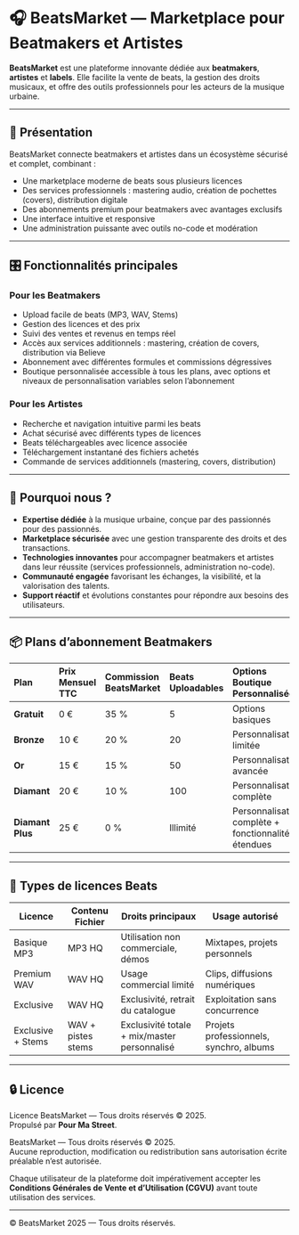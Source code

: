 # 🎧 BeatsMarket — Marketplace pour Beatmakers et Artistes

**BeatsMarket** est une plateforme innovante dédiée aux **beatmakers**, **artistes** et **labels**. Elle facilite la vente de beats, la gestion des droits musicaux, et offre des outils professionnels pour les acteurs de la musique urbaine.

---

## 🚀 Présentation

BeatsMarket connecte beatmakers et artistes dans un écosystème sécurisé et complet, combinant :

- Une marketplace moderne de beats sous plusieurs licences  
- Des services professionnels : mastering audio, création de pochettes (covers), distribution digitale  
- Des abonnements premium pour beatmakers avec avantages exclusifs  
- Une interface intuitive et responsive  
- Une administration puissante avec outils no-code et modération  

---

## 🎛 Fonctionnalités principales

### Pour les Beatmakers

- Upload facile de beats (MP3, WAV, Stems)  
- Gestion des licences et des prix  
- Suivi des ventes et revenus en temps réel  
- Accès aux services additionnels : mastering, création de covers, distribution via Believe  
- Abonnement avec différentes formules et commissions dégressives  
- Boutique personnalisée accessible à tous les plans, avec options et niveaux de personnalisation variables selon l’abonnement  

### Pour les Artistes

- Recherche et navigation intuitive parmi les beats  
- Achat sécurisé avec différents types de licences  
- Beats téléchargeables avec licence associée  
- Téléchargement instantané des fichiers achetés  
- Commande de services additionnels (mastering, covers, distribution)  

---

## 📌 Pourquoi nous ?

- **Expertise dédiée** à la musique urbaine, conçue par des passionnés pour des passionnés.  
- **Marketplace sécurisée** avec une gestion transparente des droits et des transactions.  
- **Technologies innovantes** pour accompagner beatmakers et artistes dans leur réussite (services professionnels, administration no-code).  
- **Communauté engagée** favorisant les échanges, la visibilité, et la valorisation des talents.  
- **Support réactif** et évolutions constantes pour répondre aux besoins des utilisateurs.

---

## 📦 Plans d’abonnement Beatmakers

| Plan           | Prix Mensuel TTC | Commission BeatsMarket | Beats Uploadables | Options Boutique Personnalisée              |
| :------------- | :--------------- | :-------------------- | :---------------- | :------------------------------------------- |
| **Gratuit**    | 0 €              | 35 %                  | 5                 | Options basiques                             |
| **Bronze**     | 10 €             | 20 %                  | 20                | Personnalisation limitée                     |
| **Or**         | 15 €             | 15 %                  | 50                | Personnalisation avancée                      |
| **Diamant**    | 20 €             | 10 %                  | 100               | Personnalisation complète                     |
| **Diamant Plus** | 25 €            | 0 %                   | Illimité          | Personnalisation complète + fonctionnalités étendues |

---

## 🎵 Types de licences Beats

| Licence           | Contenu Fichier     | Droits principaux                              | Usage autorisé                              |
|-------------------|--------------------|-----------------------------------------------|---------------------------------------------|
| Basique MP3       | MP3 HQ             | Utilisation non commerciale, démos            | Mixtapes, projets personnels                 |
| Premium WAV       | WAV HQ             | Usage commercial limité                        | Clips, diffusions numériques                 |
| Exclusive         | WAV HQ             | Exclusivité, retrait du catalogue             | Exploitation sans concurrence                |
| Exclusive + Stems | WAV + pistes stems | Exclusivité totale + mix/master personnalisé  | Projets professionnels, synchro, albums     |

---

## 🔒 Licence

Licence BeatsMarket — Tous droits réservés © 2025.  
Propulsé par **Pour Ma Street**.  

BeatsMarket — Tous droits réservés © 2025.  
Aucune reproduction, modification ou redistribution sans autorisation écrite préalable n’est autorisée.  

Chaque utilisateur de la plateforme doit impérativement accepter les **Conditions Générales de Vente et d’Utilisation (CGVU)** avant toute utilisation des services.

---

© BeatsMarket 2025 — Tous droits réservés.
